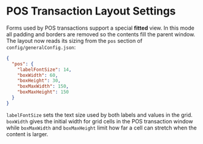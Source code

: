 # POS Transaction Layout Settings

Forms used by POS transactions support a special **fitted** view. In this mode all padding and borders are removed so the contents fill the parent window. The layout now reads its sizing from the `pos` section of `config/generalConfig.json`:

```json
{
  "pos": {
    "labelFontSize": 14,
    "boxWidth": 60,
    "boxHeight": 30,
    "boxMaxWidth": 150,
    "boxMaxHeight": 150
  }
}
```

`labelFontSize` sets the text size used by both labels and values in the grid.
`boxWidth` gives the initial width for grid cells in the POS transaction window
while `boxMaxWidth` and `boxMaxHeight` limit how far a cell can stretch when the
content is larger.
